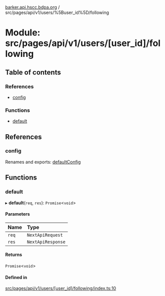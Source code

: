[barker.api.hscc.bdpa.org][1] / src/pages/api/v1/users/%5Buser_id%5D/following

# Module: src/pages/api/v1/users/\[user_id]/following

## Table of contents

### References

- [config][2]

### Functions

- [default][3]

## References

### config

Renames and exports: [defaultConfig][4]

## Functions

### default

▸ **default**(`req`, `res`): `Promise`<`void`>

#### Parameters

| Name  | Type              |
| :---- | :---------------- |
| `req` | `NextApiRequest`  |
| `res` | `NextApiResponse` |

#### Returns

`Promise`<`void`>

#### Defined in

[src/pages/api/v1/users/\[user_id\]/following/index.ts:10][5]

[1]: ../README.md
[2]: src_pages_api_v1_users__user_id__following.md#config
[3]: src_pages_api_v1_users__user_id__following.md#default
[4]: src_backend_middleware.md#defaultconfig

[5]:
https://github.com/nhscc/barker.api.hscc.bdpa.org/blob/86fb7f5/src/pages/api/v1/users/[user_id]/following/index.ts#L10
